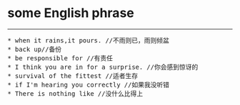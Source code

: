 # some English phrase
---
<pre>
* when it rains,it pours. //不雨则已，雨则倾盆
* back up//备份
* be responsible for //有责任
* I think you are in for a surprise. //你会感到惊讶的
* survival of the fittest //适者生存
* if I'm hearing you correctly //如果我没听错
* There is nothing like //没什么比得上
</pre>
